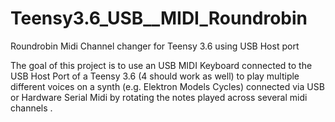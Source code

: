 # Teensy3.6_USB__MIDI_Roundrobin
Roundrobin Midi Channel changer for Teensy 3.6 using USB Host port

The goal of this project is to use an USB MIDI Keyboard connected to the USB Host Port of a Teensy 3.6 (4 should work as well)
to play multiple different voices on a synth (e.g. Elektron Models Cycles)
connected via USB or Hardware Serial Midi
by rotating the notes played across several midi channels .
